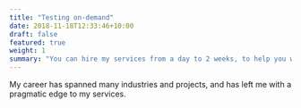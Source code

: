 ```yaml
---
title: "Testing on-demand"
date: 2018-11-18T12:33:46+10:00
draft: false
featured: true
weight: 1
summary: "You can hire my services from a day to 2 weeks, to help you with a testing effort."
---
```


My career has spanned many industries and projects, and has left me with a pragmatic edge to my services. 